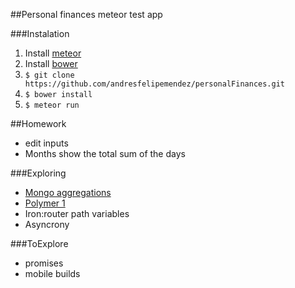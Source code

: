 ##Personal finances meteor test app

###Instalation
1. Install [meteor](https://www.meteor.com/)
2. Install [bower](http://bower.io/)
2. `$ git clone https://github.com/andresfelipemendez/personalFinances.git`
2. `$ bower install`
3. `$ meteor run`

##Homework
* edit inputs
* Months show the total sum of the days

###Exploring 
* [Mongo aggregations](https://www.youtube.com/watch?v=9KErWTkGgUk)
* [Polymer 1](https://www.polymer-project.org/1.0/)
* Iron:router path variables
* Asyncrony

###ToExplore
* promises
* mobile builds

